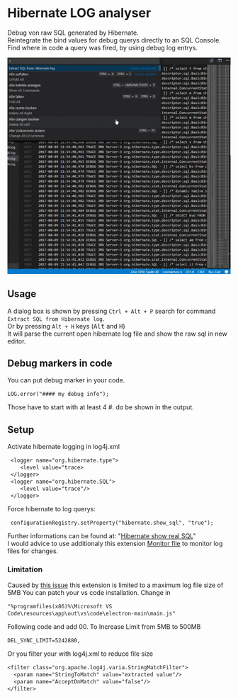 # Hibernate LOG analyser

Debug von raw SQL generated by Hibernate.  
Reintegrate the bind values for debug querys directly to an SQL Console.  
Find where in code a query was fired, by using debug log entrys.  

![s-01](s-01.gif)

## Usage

A dialog box is shown by pressing `Ctrl + Alt + P` search for command `Extract SQL from Hibernate log`.  
Or by pressing `Alt + H` keys (<kbd>Alt</kbd> and <kbd>H</kbd>)  
It will parse the current open hibernate log file and show the raw sql in new editor.  

## Debug markers in code

You can put debug marker in your code.

    LOG.error("#### my debug info");

Those have to start with at least 4 #. do be shown in the output.

## Setup

Activate hibernate logging in log4j.xml

     <logger name="org.hibernate.type">
        <level value="trace>
     </logger>
     <logger name="org.hibernate.SQL">
        <level value="trace"/>
     </logger>

Force hibernate to log querys:

     configurationRegistry.setProperty("hibernate.show_sql", "true");

Further informations can be found at: &quot;[Hibernate show real SQL](https://stackoverflow.com/questions/2536829/hibernate-show-real-sql)&quot;  
I would advice to use additionaly this extension [Monitor file](https://marketplace.visualstudio.com/items?itemName=rkostrzewski.monitor-file) to monitor log files for changes.

### Limitation

Caused by [this issue](https://github.com/Microsoft/vscode/issues/32118) this extension is limited to a maximum log file size of 5MB
You can patch your vs code installation. Change in

    "%programfiles(x86)%\Microsoft VS Code\resources\app\out\vs\code\electron-main\main.js"

Following code and add 00. To Increase Limit from 5MB to 500MB

    DEL_SYNC_LIMIT=5242880,

Or you filter your with log4j.xml to reduce file size

    <filter class="org.apache.log4j.varia.StringMatchFilter">
      <param name="StringToMatch" value="extracted value"/>
      <param name="AcceptOnMatch" value="false"/>
    </filter>